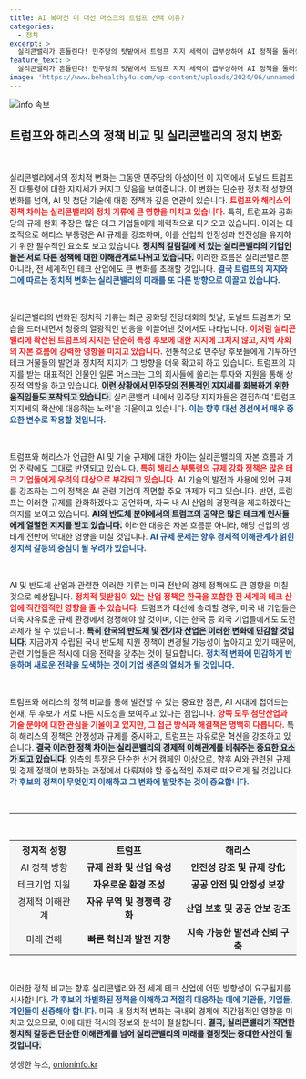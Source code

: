 ```yaml
---
title: AI 복마전 미 대선 머스크의 트럼프 선택 이유?
categories:
  - 정치
excerpt: >
  실리콘밸리가 흔들린다! 민주당의 텃밭에서 트럼프 지지 세력이 급부상하며 AI 정책을 둘러싼 갈등이 심화되고 있다. 해리스와의 대립 속에서 경제의 미래는 어떻게 바뀔까?
feature_text: >
  실리콘밸리가 흔들린다! 민주당의 텃밭에서 트럼프 지지 세력이 급부상하며 AI 정책을 둘러싼 갈등이 심화되고 있다. 해리스와의 대립 속에서 경제의 미래는 어떻게 바뀔까?
image: 'https://www.behealthy4u.com/wp-content/uploads/2024/06/unnamed-file.png'
---
```


<p><img src="https://www.behealthy4u.com/wp-content/uploads/2024/06/unnamed-file.png" alt="info 속보" /></p>

<h2 data-ke-size="size26">트럼프와 해리스의 정책 비교 및 실리콘밸리의 정치 변화</h2>

<p data-ke-size="size16">&nbsp;</p>

<p>실리콘밸리에서의 정치적 변화는 그동안 민주당의 아성이던 이 지역에서 도널드 트럼프 전 대통령에 대한 지지세가 커지고 있음을 보여줍니다. 이 변화는 단순한 정치적 성향의 변화를 넘어, AI 및 첨단 기술에 대한 정책과 깊은 연관이 있습니다. <b><span style="color: #ee2323;">트럼프와 해리스의 정책 차이는 실리콘밸리의 정치 기류에 큰 영향을 미치고 있습니다.</span></b> 특히, 트럼프와 공화당의 규제 완화 주장은 많은 테크 기업들에게 매력적으로 다가오고 있습니다. 이와는 대조적으로 해리스 부통령은 AI 규제를 강조하며, 이를 산업의 안정성과 안전성을 유지하기 위한 필수적인 요소로 보고 있습니다. <b><span style="background-color: #21538527;">정치적 갈림길에 서 있는 실리콘밸리의 기업인들은 서로 다른 정책에 대한 이해관계로 나뉘고 있습니다.</span></b> 이러한 흐름은 실리콘밸리뿐 아니라, 전 세계적인 테크 산업에도 큰 변화를 초래할 것입니다. <b><span style="color: #1a5490;">결국 트럼프의 지지와 그에 따르는 정치적 변화는 실리콘밸리의 미래를 또 다른 방향으로 이끌고 있습니다.</span></b></p>

<p data-ke-size="size16">&nbsp;</p>

<p>실리콘밸리의 변화된 정치적 기류는 최근 공화당 전당대회의 첫날, 도널드 트럼프가 모습을 드러내면서 청중의 열광적인 반응을 이끌어낸 것에서도 나타납니다. <b><span style="color: #ee2323;">이처럼 실리콘밸리에 확산된 트럼프의 지지는 단순히 특정 후보에 대한 지지에 그치지 않고, 지역 사회의 자본 흐름에 강력한 영향을 미치고 있습니다.</span></b> 전통적으로 민주당 후보들에게 기부하던 테크 거물들의 발언과 정치적 지지가 그 방향을 더욱 확고히 하고 있습니다. 트럼프의 지지를 받는 대표적인 인물인 일론 머스크는 그의 회사들에 쏠리는 투자와 지원을 통해 상징적 역할을 하고 있습니다. <b><span style="background-color: #21538527;">이런 상황에서 민주당의 전통적인 지지세를 회복하기 위한 움직임들도 포착되고 있습니다.</span></b> 실리콘밸리 내에서 민주당 지지자들은 결집하여 '트럼프 지지세의 확산에 대응하는 노력'을 기울이고 있습니다. <b><span style="color: #1a5490;">이는 향후 대선 경선에서 매우 중요한 변수로 작용할 것입니다.</span></b></p>

<p data-ke-size="size16">&nbsp;</p>

<p>트럼프와 해리스가 언급한 AI 및 기술 규제에 대한 차이는 실리콘밸리의 자본 흐름과 기업 전략에도 그대로 반영되고 있습니다. <b><span style="color: #ee2323;">특히 해리스 부통령의 규제 강화 정책은 많은 테크 기업들에게 우려의 대상으로 부각되고 있습니다.</span></b> AI 기술의 발전과 사용에 있어 규제를 강조하는 그의 정책은 AI 관련 기업이 직면할 주요 과제가 되고 있습니다. 반면, 트럼프는 이러한 규제를 완화하겠다고 공언하며, 자국 내 AI 산업의 경쟁력을 제고하겠다는 의지를 보이고 있습니다. <b><span style="background-color: #21538527;">AI와 반도체 분야에서의 트럼프의 공약은 많은 테크계 인사들에게 열렬한 지지를 받고 있습니다.</span></b> 이러한 대응은 자본 흐름뿐 아니라, 해당 산업의 생태계 전반에 막대한 영향을 미칠 것입니다. <b><span style="color: #1a5490;">AI 규제 문제는 향후 경제적 이해관계가 얽힌 정치적 갈등의 중심이 될 우려가 있습니다.</span></b></p>

<p data-ke-size="size16">&nbsp;</p>

<p>AI 및 반도체 산업과 관련한 이러한 기류는 미국 전반의 경제 정책에도 큰 영향을 미칠 것으로 예상됩니다. <b><span style="color: #ee2323;">정치적 뒷받침이 있는 산업 정책은 한국을 포함한 전 세계의 테크 산업에 직간접적인 영향을 줄 수 있습니다.</span></b> 트럼프가 대선에 승리할 경우, 미국 내 기업들은 더욱 자유로운 규제 환경에서 경쟁해야 할 것이며, 이는 한국 등 외국 기업들에게도 도전 과제가 될 수 있습니다. <b><span style="background-color: #21538527;">특히 한국의 반도체 및 전기차 산업은 이러한 변화에 민감할 것입니다.</span></b> 지금까지 수립된 국내 반도체 지원 정책이 변경될 가능성이 높아지고 있기 때문에, 관련 기업들은 적시에 대응 전략을 갖추는 것이 필요합니다. <b><span style="color: #1a5490;">정치적 변화에 민감하게 반응하며 새로운 전략을 모색하는 것이 기업 생존의 열쇠가 될 것입니다.</span></b></p>

<p data-ke-size="size16">&nbsp;</p>

<p>트럼프와 해리스의 정책 비교를 통해 발견할 수 있는 중요한 점은, AI 시대에 접어드는 현재, 두 후보가 서로 다른 지도성을 보여주고 있다는 점입니다. <b><span style="color: #ee2323;">양쪽 모두 첨단산업과 기술 분야에 대한 관심을 기울이고 있지만, 그 접근 방식과 해결책은 명백히 다릅니다.</span></b> 특히 해리스의 정책은 안정성과 규제를 중시하고, 트럼프는 자유로운 혁신을 강조하고 있습니다. <b><span style="background-color: #21538527;">결국 이러한 정책 차이는 실리콘밸리의 경제적 이해관계를 비춰주는 중요한 요소가 되고 있습니다.</span></b> 양측의 투쟁은 단순한 선거 캠페인 이상으로, 향후 AI와 관련된 규제 및 경제 정책이 변화하는 과정에서 다뤄져야 할 중심적인 주제로 떠오르게 될 것입니다. <b><span style="color: #1a5490;">각 후보의 정책이 무엇인지 이해하고 그 변화에 발맞추는 것이 중요합니다.</span></b></p>

<p data-ke-size="size16">&nbsp;</p>

<hr/>

<p data-ke-size="size16">&nbsp;</p>

<table style="width: 100%; background-color: #f5f5f5;">
<tr>
  <th style="text-align: center;">정치적 성향</th>
  <th style="text-align: center;">트럼프</th>
  <th style="text-align: center;">해리스</th>
</tr>
<tr>
  <td style="text-align: center;">AI 정책 방향</td>
  <td style="text-align: center;"><b>규제 완화 및 산업 육성</b></td>
  <td style="text-align: center;"><b>안전성 강조 및 규제 강化</b></td>
</tr>
<tr>
  <td style="text-align: center;">테크기업 지원</td>
  <td style="text-align: center;"><b>자유로운 환경 조성</b></td>
  <td style="text-align: center;"><b>공공 안전 및 안정성 보장</b></td>
</tr>
<tr>
  <td style="text-align: center;">경제적 이해관계</td>
  <td style="text-align: center;"><b>자유 무역 및 경쟁력 강화</b></td>
  <td style="text-align: center;"><b>산업 보호 및 공공 안보 강조</b></td>
</tr>
<tr>
  <td style="text-align: center;">미래 견해</td>
  <td style="text-align: center;"><b>빠른 혁신과 발전 지향</b></td>
  <td style="text-align: center;"><b>지속 가능한 발전과 신뢰 구축</b></td>
</tr>
</table>

<p data-ke-size="size16">&nbsp;</p>

<p>이러한 정책 비교는 향후 실리콘밸리와 전 세계 테크 산업에 어떤 방향성이 요구될지를 시사합니다. <b><span style="color: #1a5490;">각 후보의 차별화된 정책을 이해하고 적절히 대응하는 데에 기관들, 기업들, 개인들이 신중해야 합니다.</span></b> 미국 내 정치적 변화는 국내외 경제에 직간접적인 영향을 미치고 있으므로, 이에 대한 적시의 정보와 분석이 절실합니다. <b><span style="background-color: #21538527;">결국, 실리콘밸리가 직면한 정치적 갈등은 단순한 이해관계를 넘어 실리콘밸리의 미래를 결정짓는 중대한 사안이 될 것입니다.</span></b></p>
생생한 뉴스, <a href="https://onioninfo.kr" rel="dofollow">onioninfo.kr</a>


